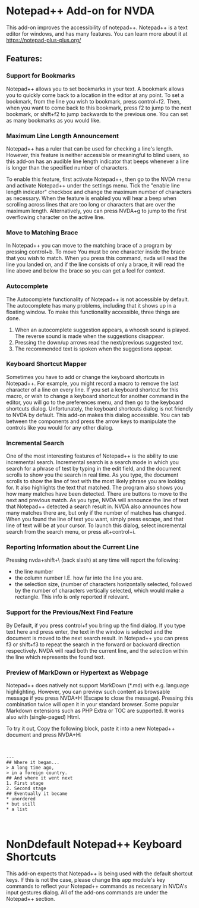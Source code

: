 # Notepad++ Add-on for NVDA #

This add-on improves the accessibility of notepad++. Notepad++ is a text editor for windows, and has many features. You can learn more about it at <https://notepad-plus-plus.org/>

## Features:

### Support for Bookmarks

Notepad++ allows you to set bookmarks in your text.
A bookmark allows you to quickly come back to a location in the editor at any point.
To set a bookmark, from the line you wish to bookmark, press control+f2.
Then, when you want to come back to this bookmark, press f2 to jump to the next bookmark, or shift+f2 to jump backwards to the previous one.
You can set as many bookmarks as you would like.

### Maximum Line Length Announcement

Notepad++ has a ruler that can be used for checking a line's length. However, this feature
is neither accessible or meaningful to blind users, so this add-on has an audible line length
indicator that beeps whenever a line is longer than the specified number of characters.

To enable this feature, first activate Notepad++, then go to the NVDA menu and activate Notepad++
under the settings menu. Tick the "enable line length indicator" checkbox and change the maximum
number of characters as necessary. When the feature is enabled you will hear a beep when scrolling
across lines that are too long or characters that are over the maximum length. Alternatively, you
can press NVDA+g to jump to the first overflowing character on the active line.

### Move to Matching Brace

In Notepad++ you can move to the matching brace of a program by pressing control+b. 
To move You must be one character inside the brace that you wish to match.
When you press this command, nvda will read the line you landed on, and if the line consists of only a brace, it will read the line above and below the brace so you can get a feel for context.

### Autocomplete

The Autocomplete functionality of Notepad++ is not accessible by default. The autocomplete has many problems, including that it shows up in a floating window. To make this functionality accessible, three things are done. 

1. When an autocomplete suggestion appears, a whoosh sound is played. The reverse sound is made when the suggestions disappear.
2. Pressing the down/up arrows read the next/previous suggested text. 
3. The recommended text is spoken when the suggestions appear.

### Keyboard Shortcut Mapper

Sometimes you have to add or change the keyboard shortcuts in Notepad++. 
For example, you might record a macro to remove the last character of a line on every line.
If you set a keyboard shortcut for this macro, or wish to change a keyboard shortcut for another command in the editor, you will go to the preferences menu, and then go to the keyboard shortcuts dialog.
Unfortunately, the keyboard shortcuts dialog is not friendly to NVDA by default. This add-on makes this dialog accessible. You can tab between the components and press the arrow keys to manipulate the controls like you would for any other dialog.

### Incremental Search

One of the most interesting features of Notepad++ is the ability to use incremental search. 
Incremental search is a search mode in which you search for a phrase of test by typing in the edit field, and the document scrolls to show you the search in real time. 
As you type, the document scrolls to show the line of text with the most likely phrase you are looking for. It also highlights the text that matched.
The program also shows you how many matches have been detected. There are buttons to move to the next and previous match.
As you type, NVDA will announce the line of text that Notepad++ detected a search result in. NVDA also announces how many matches there are, but only if the number of matches has changed. 
When you found the line of text you want, simply press escape, and that line of text will be at your cursor.
To launch this dialog, select incremental search from the search menu, or press alt+control+i.

### Reporting Information about the Current Line

Pressing nvda+shift+\ (back slash) at any time will report the following:

* the line number
* the column number I.E. how far into the line you are.
* the selection size, (number of characters horizontally selected, followed by the number of characters vertically selected, which would make a rectangle. This info is only reported if relevant.

### Support for the Previous/Next Find Feature

By Default, if you press control+f you bring up the find dialog. 
If you type text here and press enter, the text in the window is selected and the document is moved to the next search result. 
In Notepad++ you can press f3 or shift+f3 to repeat the search in the forward or backward direction respectively. 
NVDA will read both the current line, and the selection within the line which represents the found text.

### Preview of MarkDown or Hypertext as Webpage

Notepad++ does natively not support MarkDown (*.md) with e.g. language highlighting. 
However, you can preview such content as browsable message if you press NVDA+H (Escape to close the message). 
Pressing this combination twice will open it in your standard browser. 
Some popular Markdown extensions such as PHP Extra or TOC are supported. 
It works also with (single-paged) Html. 

To try it out, Copy the following block, paste it into a new Notepad++ document and press NVDA+H:

<br>

    ---
    ## Where it began...  
    > A long time ago,  
    > in a foreign country.  
    ## And where it went next  
    1. First stage  
    2. Second stage  
    ## Eventually it became  
    * unordered  
    * but still  
    * a list  

<br>

# NonDdefault Notepad++ Keyboard Shortcuts

This add-on expects that Notepad++ is being used with the default shortcut keys. 
If this is not the case, please change this app module's key commands to reflect your Notepad++ commands as necessary in NVDA's input gestures dialog.
All of the add-ons commands are under the Notepad++ section.